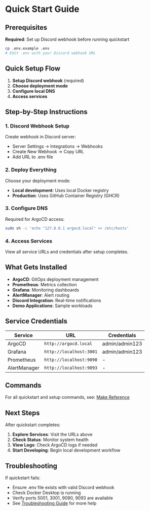 # Quick Start Guide

## Prerequisites

**Required**: Set up Discord webhook before running quickstart

```bash
cp .env.example .env
# Edit .env with your Discord webhook URL
```

## Quick Setup Flow

1. **Setup Discord webhook** (required)
2. **Choose deployment mode** 
3. **Configure local DNS**
4. **Access services**

## Step-by-Step Instructions

### 1. Discord Webhook Setup

Create webhook in Discord server:
- Server Settings → Integrations → Webhooks
- Create New Webhook → Copy URL
- Add URL to .env file

### 2. Deploy Everything

Choose your deployment mode:
- **Local development**: Uses local Docker registry
- **Production**: Uses GitHub Container Registry (GHCR)

### 3. Configure DNS

Required for ArgoCD access:

```bash
sudo sh -c 'echo "127.0.0.1 argocd.local" >> /etc/hosts'
```

### 4. Access Services

View all service URLs and credentials after setup completes.

## What Gets Installed

- **ArgoCD**: GitOps deployment management
- **Prometheus**: Metrics collection
- **Grafana**: Monitoring dashboards  
- **AlertManager**: Alert routing
- **Discord Integration**: Real-time notifications
- **Demo Applications**: Sample workloads

## Service Credentials

| Service | URL | Credentials |
|---------|-----|-------------|
| ArgoCD | `http://argocd.local` | admin/admin123 |
| Grafana | `http://localhost:3001` | admin/admin123 |
| Prometheus | `http://localhost:9090` | - |
| AlertManager | `http://localhost:9093` | - |

## Commands

For all quickstart and setup commands, see: [Make Reference](./make-reference.md#setup--installation)

## Next Steps

After quickstart completes:

1. **Explore Services**: Visit the URLs above
2. **Check Status**: Monitor system health
3. **View Logs**: Check ArgoCD logs if needed
4. **Start Developing**: Begin local development workflow

## Troubleshooting

If quickstart fails:
- Ensure .env file exists with valid Discord webhook
- Check Docker Desktop is running
- Verify ports 5001, 3001, 9090, 9093 are available
- See [Troubleshooting Guide](./troubleshooting.md) for more help